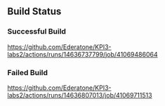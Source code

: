 ## Build Status

### Successful Build

https://github.com/Ederatone/KPI3-labs2/actions/runs/14636737799/job/41069486064

### Failed Build

https://github.com/Ederatone/KPI3-labs2/actions/runs/14636807013/job/41069711513
